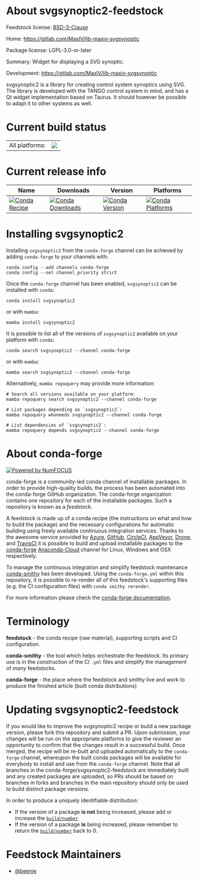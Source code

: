 About svgsynoptic2-feedstock
============================

Feedstock license: [BSD-3-Clause](https://github.com/conda-forge/svgsynoptic2-feedstock/blob/main/LICENSE.txt)

Home: https://gitlab.com/MaxIV/lib-maxiv-svgsynoptic

Package license: LGPL-3.0-or-later

Summary: Widget for displaying a SVG synoptic.

Development: https://gitlab.com/MaxIV/lib-maxiv-svgsynoptic

svgsynoptic2 is a library for creating control system synoptics using SVG.
The library is developed with the TANGO control system in mind,
and has a Qt widget implementation based on Taurus.
It should however be possible to adapt it to other systems as well.


Current build status
====================


<table><tr><td>All platforms:</td>
    <td>
      <a href="https://dev.azure.com/conda-forge/feedstock-builds/_build/latest?definitionId=13836&branchName=main">
        <img src="https://dev.azure.com/conda-forge/feedstock-builds/_apis/build/status/svgsynoptic2-feedstock?branchName=main">
      </a>
    </td>
  </tr>
</table>

Current release info
====================

| Name | Downloads | Version | Platforms |
| --- | --- | --- | --- |
| [![Conda Recipe](https://img.shields.io/badge/recipe-svgsynoptic2-green.svg)](https://anaconda.org/conda-forge/svgsynoptic2) | [![Conda Downloads](https://img.shields.io/conda/dn/conda-forge/svgsynoptic2.svg)](https://anaconda.org/conda-forge/svgsynoptic2) | [![Conda Version](https://img.shields.io/conda/vn/conda-forge/svgsynoptic2.svg)](https://anaconda.org/conda-forge/svgsynoptic2) | [![Conda Platforms](https://img.shields.io/conda/pn/conda-forge/svgsynoptic2.svg)](https://anaconda.org/conda-forge/svgsynoptic2) |

Installing svgsynoptic2
=======================

Installing `svgsynoptic2` from the `conda-forge` channel can be achieved by adding `conda-forge` to your channels with:

```
conda config --add channels conda-forge
conda config --set channel_priority strict
```

Once the `conda-forge` channel has been enabled, `svgsynoptic2` can be installed with `conda`:

```
conda install svgsynoptic2
```

or with `mamba`:

```
mamba install svgsynoptic2
```

It is possible to list all of the versions of `svgsynoptic2` available on your platform with `conda`:

```
conda search svgsynoptic2 --channel conda-forge
```

or with `mamba`:

```
mamba search svgsynoptic2 --channel conda-forge
```

Alternatively, `mamba repoquery` may provide more information:

```
# Search all versions available on your platform:
mamba repoquery search svgsynoptic2 --channel conda-forge

# List packages depending on `svgsynoptic2`:
mamba repoquery whoneeds svgsynoptic2 --channel conda-forge

# List dependencies of `svgsynoptic2`:
mamba repoquery depends svgsynoptic2 --channel conda-forge
```


About conda-forge
=================

[![Powered by
NumFOCUS](https://img.shields.io/badge/powered%20by-NumFOCUS-orange.svg?style=flat&colorA=E1523D&colorB=007D8A)](https://numfocus.org)

conda-forge is a community-led conda channel of installable packages.
In order to provide high-quality builds, the process has been automated into the
conda-forge GitHub organization. The conda-forge organization contains one repository
for each of the installable packages. Such a repository is known as a *feedstock*.

A feedstock is made up of a conda recipe (the instructions on what and how to build
the package) and the necessary configurations for automatic building using freely
available continuous integration services. Thanks to the awesome service provided by
[Azure](https://azure.microsoft.com/en-us/services/devops/), [GitHub](https://github.com/),
[CircleCI](https://circleci.com/), [AppVeyor](https://www.appveyor.com/),
[Drone](https://cloud.drone.io/welcome), and [TravisCI](https://travis-ci.com/)
it is possible to build and upload installable packages to the
[conda-forge](https://anaconda.org/conda-forge) [Anaconda-Cloud](https://anaconda.org/)
channel for Linux, Windows and OSX respectively.

To manage the continuous integration and simplify feedstock maintenance
[conda-smithy](https://github.com/conda-forge/conda-smithy) has been developed.
Using the ``conda-forge.yml`` within this repository, it is possible to re-render all of
this feedstock's supporting files (e.g. the CI configuration files) with ``conda smithy rerender``.

For more information please check the [conda-forge documentation](https://conda-forge.org/docs/).

Terminology
===========

**feedstock** - the conda recipe (raw material), supporting scripts and CI configuration.

**conda-smithy** - the tool which helps orchestrate the feedstock.
                   Its primary use is in the construction of the CI ``.yml`` files
                   and simplify the management of *many* feedstocks.

**conda-forge** - the place where the feedstock and smithy live and work to
                  produce the finished article (built conda distributions)


Updating svgsynoptic2-feedstock
===============================

If you would like to improve the svgsynoptic2 recipe or build a new
package version, please fork this repository and submit a PR. Upon submission,
your changes will be run on the appropriate platforms to give the reviewer an
opportunity to confirm that the changes result in a successful build. Once
merged, the recipe will be re-built and uploaded automatically to the
`conda-forge` channel, whereupon the built conda packages will be available for
everybody to install and use from the `conda-forge` channel.
Note that all branches in the conda-forge/svgsynoptic2-feedstock are
immediately built and any created packages are uploaded, so PRs should be based
on branches in forks and branches in the main repository should only be used to
build distinct package versions.

In order to produce a uniquely identifiable distribution:
 * If the version of a package **is not** being increased, please add or increase
   the [``build/number``](https://docs.conda.io/projects/conda-build/en/latest/resources/define-metadata.html#build-number-and-string).
 * If the version of a package **is** being increased, please remember to return
   the [``build/number``](https://docs.conda.io/projects/conda-build/en/latest/resources/define-metadata.html#build-number-and-string)
   back to 0.

Feedstock Maintainers
=====================

* [@beenje](https://github.com/beenje/)

